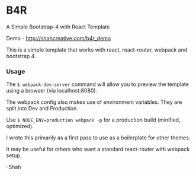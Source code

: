 # B4R
A Simple Bootstrap-4 with React Template

Demo - http://shahcreative.com/b4r_demo

This is a simple template that works with react, react-router, webpack and bootstrap 4. 

### Usage

The ```$ webpack-dev-server``` command will allow you to preview the template using a browser (via localhost:8080).

The webpack config also makes use of environment variables. They are split into Dev and Production.

Use ``` $ NODE_ENV=production webpack -p ``` for a production build (minified, optimized).

I wrote this primarily as a first pass to use as a boilerplate for other themes. 

It may be useful for others who want a standard react-router with webpack setup.

-Shah

